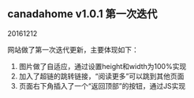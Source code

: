 ## canadahome v1.0.1 第一次迭代

20161212 

网站做了第一次迭代更新，主要体现如下：

1. 图片做了自适应，通过设置height和width为100%实现
2. 加入了超链的跳转链接，“阅读更多”可以跳到其他页面
3. 页面右下角插入了一个“返回顶部”的按钮，通过JS实现


